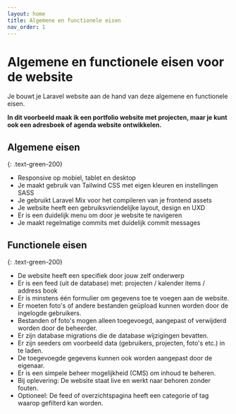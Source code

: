 ```yaml
---
layout: home
title: Algemene en functionele eisen
nav_order: 1
---
```


# Algemene en functionele eisen voor de website

Je bouwt je Laravel website aan de hand van deze algemene en functionele eisen.

**In dit voorbeeld maak ik een portfolio website met projecten, maar je kunt ook een adresboek of agenda website ontwikkelen.**

##  Algemene eisen
{: .text-green-200}

- Responsive op mobiel, tablet en desktop
- Je maakt gebruik van Tailwind CSS met eigen kleuren en instellingen SASS 
- Je gebruikt Laravel Mix voor het compileren van je frontend assets
- Je website heeft een gebruiksvriendelijke layout, design en UXD
- Er is een duidelijk menu om door je website te navigeren
- Je maakt regelmatige commits met duidelijk commit messages


## Functionele eisen
{: .text-green-200}

- De website heeft een specifiek door jouw zelf onderwerp
- Er is een feed (uit de database) met: projecten / kalender items / address book 
- Er is minstens één formulier om gegevens toe te voegen aan de website.
- Er moeten foto's of andere bestanden geüpload kunnen worden door de ingelogde gebruikers.
- Bestanden of foto's mogen alleen toegevoegd, aangepast of verwijderd worden door de beheerder.
- Er zijn database migrations die de database wijzigingen bevatten.
- Er zijn seeders om voorbeeld data (gebruikers, projecten, foto's etc.) in te laden.
- De toegevoegde gegevens kunnen ook worden aangepast door de eigenaar. 
- Er is een simpele beheer mogelijkheid (CMS) om inhoud te beheren.
- Bij oplevering: De website staat live en werkt naar behoren zonder fouten.
- Optioneel: De feed of overzichtspagina heeft een categorie of tag waarop gefilterd kan worden.
